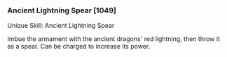 ### Ancient Lightning Spear [1049]

Unique Skill: Ancient Lightning Spear

Imbue the armament with the ancient dragons' red lightning, then throw it as a spear. Can be charged to increase its power.